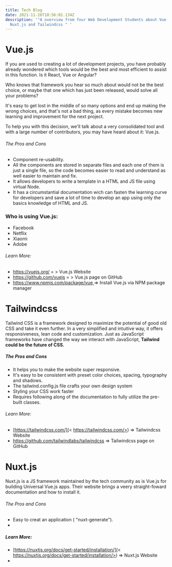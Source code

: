 ```yaml
---
title: Tech Blog
date: 2021-11-26T18:56:02.134Z
description: '"A overview from four Web Development Students about Vue.js,
  Nuxt.js and Tailwindcss " '
---
```

# **Vue.js**

If you are used to creating a lot of development projects, you have probably already wondered which tools would be the best and most efficient to assist in this function. Is it React, Vue or Angular?

Who knows that framework you hear so much about would not be the best choice, or maybe that one which has just been released,  would solve all your problems?

It's easy to get lost in the middle of so many options and end up making the wrong choices, and that's not a bad thing, as every mistake becomes new learning and improvement for the next project.

To help you with this decision, we'll talk about a very consolidated tool and with a large number of contributors, you may have heard about it: Vue.js.

###### The Pros and Cons

* Component re-usability.
* All the components are stored in separate files and each one of them is just a single file, so the code becomes easier to read and understand as well easier to maintain and fix.
* It allows developers to write a template in a HTML and  JS file using virtual Node.
* It has a circumstantial documentation wich can fasten the learning curve for developers and save a lot of time to develop an app using only the basics knowledge of HTML and JS.  

### Who is using Vue.js:

* Facebook
* Netflix
* Xiaomi
* Adobe

###### Learn More:

* <https://vuejs.org/>   = > Vue.js Website
* <https://github.com/vuejs>   = > Vue.js page on GitHub
* [https://www.npmjs.com/package/vue ](https://www.npmjs.com/package/vue)  => Install Vue.js via NPM package manager



# **Tailwindcss**



Tailwind CSS is a framework designed to maximize the potential of good old CSS and take it even further. In a very simplified and intuitive way, it offers responsiveness, lean code and customization. Just as JavaScript frameworks have changed the way we interact with JavaScript, **Tailwind could be the future of CSS.**

#####  The Pros and Cons

* It helps you to make the website super responsive.
* It's easy to be consistent with preset color choices, spacing, typography and shadows.
* The tailwind.config.js file crafts your own design system
* Styling your CSS work faster
* Requires following along of the documentation to fully utilize the pre-built classes.



###### Learn More:

* [https://tailwindcss.com/](< https://tailwindcss.com/>)  => Tailwindcss Website
* <https://github.com/tailwindlabs/tailwindcss>  => Tailwindcss page on GitHub





# **Nuxt.js**

Nuxt.js is a JS framework maintained by the tech community as is Vue.js for building Universal Vue.js apps. Their website brings a veery straight-foward documentation and how to install it.

###### The Pros and Cons 

* Easy to creat an application  ( "nuxt-generate").
*

##### Learn More:

* [https://nuxtjs.org/docs/get-started/installation/](< https://nuxtjs.org/docs/get-started/installation/>)  => Nuxt.js Website
*